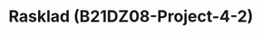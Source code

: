 # Rasklad (B21DZ08-Project-4-2)
<!-- привет! это медиа о таро "расклад". сегодня фортуна на твоей стороне! -->